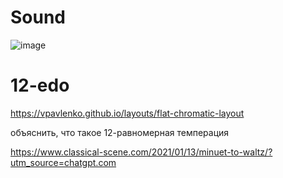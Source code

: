 # Sound



![image](https://github.com/user-attachments/assets/34327549-9e18-43f7-a399-aaa346cb2fb7)


# 12-edo

https://vpavlenko.github.io/layouts/flat-chromatic-layout

объяснить, что такое 12-равномерная темперация



https://www.classical-scene.com/2021/01/13/minuet-to-waltz/?utm_source=chatgpt.com
